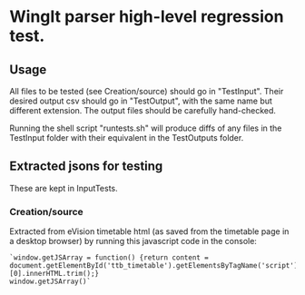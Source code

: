 # WingIt parser high-level regression test.

## Usage

All files to be tested (see Creation/source) should go in "TestInput". Their desired output csv should go in "TestOutput", with the same name but different extension. The output files should be carefully hand-checked.

Running the shell script "runtests.sh" will produce diffs of any files in the TestInput folder with their equivalent in the TestOutputs folder.

## Extracted jsons for testing

These are kept in InputTests.

### Creation/source

Extracted from eVision timetable html (as saved from the timetable page in a desktop browser) by running this javascript code in the console:

    `window.getJSArray = function() {return content = document.getElementById('ttb_timetable').getElementsByTagName('script')[0].innerHTML.trim();}
    window.getJSArray()`
